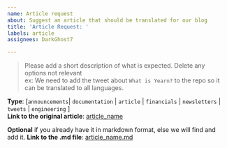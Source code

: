 ```yaml
---
name: Article request
about: Suggest an article that should be translated for our blog
title: 'Article Request: '
labels: article
assignees: DarkGhost7

---
```


>Please add a short description of what is expected.
>Delete any options not relevant   
>ex: We need to add the tweet about `What is Yearn?` to the repo so it can be translated to all languages.

**Type**: [`announcements`| `documentation` | `article` | `financials` | `newsletters` | `tweets` | `engineering` ]  
**Link to the original article**: [article_name](article_url)

**Optional** if you already have it in markdown format, else we will find and add it.
**Link to the .md file**: [article_name.md](article_url_on_github)  

